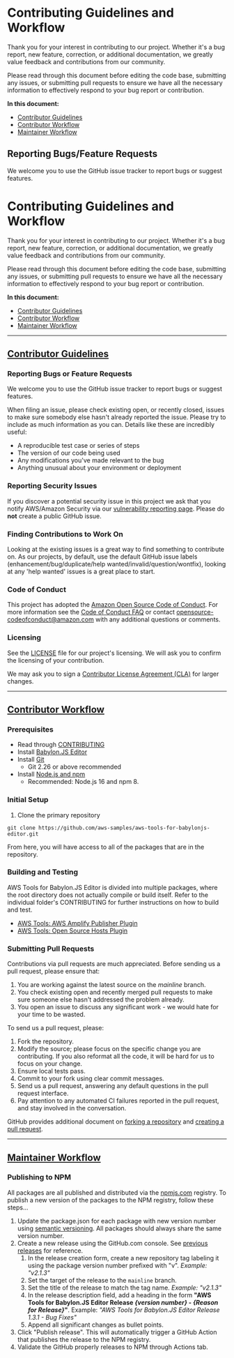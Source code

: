 # Contributing Guidelines and Workflow

Thank you for your interest in contributing to our project. Whether it's a bug report, new feature, correction, or additional documentation, we greatly value feedback and contributions from our community.

Please read through this document before editing the code base, submitting any issues, or submitting pull requests to ensure we have all the necessary information to effectively respond to your bug report or contribution.

**In this document:**

- [Contributor Guidelines](#contributor-guidelines)
- [Contributor Workflow](#contributor-workflow)
- [Maintainer Workflow](#maintainer-workflow)


## Reporting Bugs/Feature Requests

We welcome you to use the GitHub issue tracker to report bugs or suggest features.
# Contributing Guidelines and Workflow

Thank you for your interest in contributing to our project. Whether it's a bug report, new feature, correction, or additional documentation, we greatly value feedback and contributions from our community.

Please read through this document before editing the code base, submitting any issues, or submitting pull requests to ensure we have all the necessary information to effectively respond to your bug report or contribution.

**In this document:**

- [Contributor Guidelines](#contributor-guidelines)
- [Contributor Workflow](#contributor-workflow)
- [Maintainer Workflow](#maintainer-workflow)

---

## [Contributor Guidelines](#contributor-guidelines)

### Reporting Bugs or Feature Requests

We welcome you to use the GitHub issue tracker to report bugs or suggest features.

When filing an issue, please check existing open, or recently closed, issues to make sure somebody else hasn't already reported the issue. Please try to include as much information as you can. Details like these are incredibly useful:

* A reproducible test case or series of steps
* The version of our code being used
* Any modifications you've made relevant to the bug
* Anything unusual about your environment or deployment

### Reporting Security Issues

If you discover a potential security issue in this project we ask that you notify AWS/Amazon Security via our [vulnerability reporting page](http://aws.amazon.com/security/vulnerability-reporting/). Please do **not** create a public GitHub issue.


### Finding Contributions to Work On

Looking at the existing issues is a great way to find something to contribute on. As our projects, by default, use the default GitHub issue labels (enhancement/bug/duplicate/help wanted/invalid/question/wontfix), looking at any 'help wanted' issues is a great place to start.


### Code of Conduct

This project has adopted the [Amazon Open Source Code of Conduct](https://aws.github.io/code-of-conduct). For more information see the [Code of Conduct FAQ](https://aws.github.io/code-of-conduct-faq) or contact opensource-codeofconduct@amazon.com with any additional questions or comments.


### Licensing

See the [LICENSE](LICENSE) file for our project's licensing. We will ask you to confirm the licensing of your contribution.

We may ask you to sign a [Contributor License Agreement (CLA)](http://en.wikipedia.org/wiki/Contributor_License_Agreement) for larger changes.

---

## [Contributor Workflow](#contributor-workflow)

### Prerequisites

- Read through [CONTRIBUTING](CONTRIBUTING.md) 
- Install [Babylon.JS Editor](http://editor.babylonjs.com/)
- Install [Git](https://git-scm.com/book/en/v2/Getting-Started-Installing-Git)
  - Git 2.26 or above recommended
- Install [Node.js and npm](https://docs.npmjs.com/downloading-and-installing-node-js-and-npm)
  - Recommended: Node.js 16 and npm 8.

### Initial Setup

1. Clone the primary repository

```
git clone https://github.com/aws-samples/aws-tools-for-babylonjs-editor.git
```

From here, you will have access to all of the packages that are in the repository.

### Building and Testing

AWS Tools for Babylon.JS Editor is divided into multiple packages, where the root directory does not actually compile or build itself. Refer to the individual folder's CONTRIBUTING for further instructions on how to build and test.

- [AWS Tools: AWS Amplify Publisher Plugin](aws-amplify-publisher-plugin/CONTRIBUTING#contributor-workflow)
- [AWS Tools: Open Source Hosts Plugin](open-source-hosts-plugin/CONTRIBUTING#contributor-workflow)


### Submitting Pull Requests

Contributions via pull requests are much appreciated. Before sending us a pull request, please ensure that:

1. You are working against the latest source on the *mainline* branch.
2. You check existing open and recently merged pull requests to make sure someone else hasn't addressed the problem already.
3. You open an issue to discuss any significant work - we would hate for your time to be wasted.

To send us a pull request, please:

1. Fork the repository.
2. Modify the source; please focus on the specific change you are contributing. If you also reformat all the code, it will be hard for us to focus on your change.
3. Ensure local tests pass.
4. Commit to your fork using clear commit messages.
5. Send us a pull request, answering any default questions in the pull request interface.
6. Pay attention to any automated CI failures reported in the pull request, and stay involved in the conversation.

GitHub provides additional document on [forking a repository](https://help.github.com/articles/fork-a-repo/) and [creating a pull request](https://help.github.com/articles/creating-a-pull-request/).

---

## [Maintainer Workflow](#maintainer-workflow)

### Publishing to NPM

All packages are all published and distributed via the [npmjs.com](https://www.npmjs.com/) registry. To publish a new version of the packages to the NPM registry, follow these steps...

1. Update the package.json for each package with new version number using [semantic versioning](https://semver.org/). All packages should always share the same version number.
2. Create a new release using the GitHub.com console. See [previous releases](https://github.com/aws-samples/aws-tools-for-babylonjs-editor/releases) for reference.
	1. In the release creation form, create a new repository tag labeling it using the package version number prefixed with "v". *Example: "v2.1.3"*
	2. Set the target of the release to the `mainline` branch.
	3. Set the title of the release to match the tag name. *Example: "v2.1.3"*
	4. In the release description field, add a heading in the form **"AWS Tools for Babylon.JS Editor Release *{version number}* - *{Reason for Release}*"**. Example: *"AWS Tools for Babylon.JS Editor Release 1.3.1 - Bug Fixes"*
	5. Append all significant changes as bullet points.
1. Click "Publish release". This will automatically trigger a GitHub Action that publishes the release to the NPM registry.
2. Validate the GitHub properly releases to NPM through Actions tab.